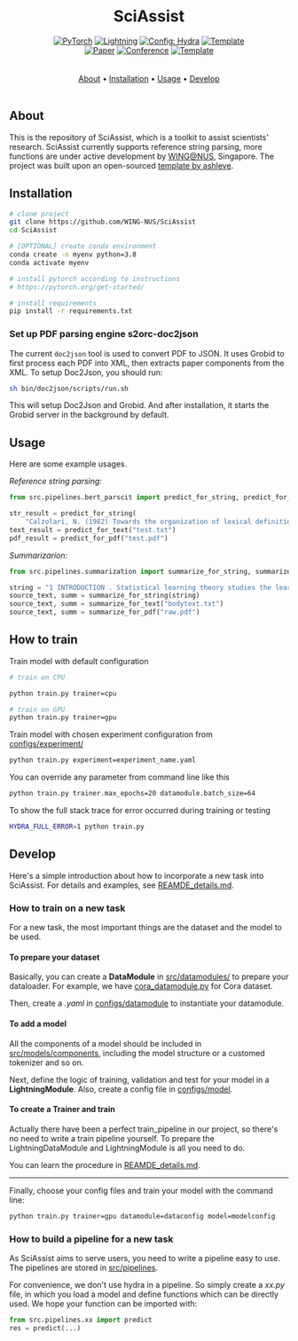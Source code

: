 

<div align="center">
   
# SciAssist
<a href="https://pytorch.org/get-started/locally/"><img alt="PyTorch" src="https://img.shields.io/badge/PyTorch-ee4c2c?logo=pytorch&logoColor=white"></a>
<a href="https://pytorchlightning.ai/"><img alt="Lightning" src="https://img.shields.io/badge/-Lightning-792ee5?logo=pytorchlightning&logoColor=white"></a>
<a href="https://hydra.cc/"><img alt="Config: Hydra" src="https://img.shields.io/badge/Config-Hydra-89b8cd"></a>
<a href="https://github.com/ashleve/lightning-hydra-template"><img alt="Template" src="https://img.shields.io/badge/-Lightning--Hydra--Template-017F2F?style=flat&logo=github&labelColor=gray"></a><br>
[![Paper](http://img.shields.io/badge/paper-arxiv.1001.2234-B31B1B.svg)](https://www.nature.com/articles/nature14539)
[![Conference](http://img.shields.io/badge/AnyConference-year-4b44ce.svg)](https://papers.nips.cc/paper/2020)
<a href="https://github.com/ashleve/lightning-hydra-template"><img alt="Template" src="https://img.shields.io/badge/-Lightning--Hydra--Template-017F2F?style=flat&logo=github&labelColor=gray"></a><br>
  <br> <br>
  <a href="#about">About</a> •
  <a href="#installation">Installation</a> •
  <a href="#usage">Usage</a> •
  <a href="#develop">Develop</a> 
  <br> <br>
</div>

## About

This is the repository of SciAssist, which is a toolkit to assist scientists' research. SciAssist currently supports reference string parsing, more functions are under active development by [WING@NUS](https://wing.comp.nus.edu.sg/), Singapore. The project was built upon an open-sourced [template by ashleve](https://github.com/ashleve/lightning-hydra-template).

## Installation

```bash
# clone project
git clone https://github.com/WING-NUS/SciAssist
cd SciAssist

# [OPTIONAL] create conda environment
conda create -n myenv python=3.8
conda activate myenv

# install pytorch according to instructions
# https://pytorch.org/get-started/

# install requirements
pip install -r requirements.txt
```

### Set up PDF parsing engine s2orc-doc2json
The current `doc2json` tool is used to convert PDF to JSON. It uses Grobid to first process each PDF into XML, then extracts paper components from the XML.
To setup Doc2Json, you should run:
```bash
sh bin/doc2json/scripts/run.sh
```
This will setup Doc2Json and Grobid. And after installation, it starts the Grobid server in the background by default.



## Usage

Here are some example usages.

_Reference string parsing:_
```python
from src.pipelines.bert_parscit import predict_for_string, predict_for_text, predict_for_pdf

str_result = predict_for_string(
    "Calzolari, N. (1982) Towards the organization of lexical definitions on a database structure. In E. Hajicova (Ed.), COLING '82 Abstracts, Charles University, Prague, pp.61-64.")
text_result = predict_for_text("test.txt")
pdf_result = predict_for_pdf("test.pdf")
```
_Summarizarion:_
```python
from src.pipelines.summarization import summarize_for_string, summarize_for_text, summarize_for_pdf

string = "1 INTRODUCTION . Statistical learning theory studies the learning properties of machine learning algorithms , and more fundamentally , the conditions under which learning from finite data is possible . In this context , classical learning theory focuses on the size of the hypothesis space in terms of different complexity measures , such as combinatorial dimensions , covering numbers and Rademacher/Gaussian complexities ( Shalev-Shwartz & Ben-David , 2014 ; Boucheron et al. , 2005 ) . Another more recent approach is based on defining suitable notions of stability with respect to perturbation of the data ( Bousquet & Elisseeff , 2001 ; Kutin & Niyogi , 2002 ) . In this view , the continuity of the process that maps data to estimators is crucial , rather than the complexity of the hypothesis space . Different notions of stability can be considered , depending on the data perturbation and metric considered ( Kutin & Niyogi , 2002 ) . Interestingly , the stability and complexity approaches to characterizing the learnability of problems are not at odds with each other , and can be shown to be equivalent as shown in Poggio et al . ( 2004 ) and Shalev-Shwartz et al . ( 2010 ) . In modern machine learning overparameterized models , with a larger number of parameters than the size of the training data , have become common . The ability of these models to generalize is well explained by classical statistical learning theory as long as some form of regularization is used in the training process ( Bühlmann & Van De Geer , 2011 ; Steinwart & Christmann , 2008 ) . However , it was recently shown - first for deep networks ( Zhang et al. , 2017 ) , and more recently for kernel methods ( Belkin et al. , 2019 ) - that learning is possible in the absence of regularization , i.e. , when perfectly fitting/interpolating the data . Much recent work in statistical learning theory has tried to find theoretical ground for this empirical finding . Since learning using models that interpolate is not exclusive to deep neural networks , we study generalization in the presence of interpolation in the case of kernel methods . We study both linear and kernel least squares problems in this paper . Our Contributions : • We characterize the generalization properties of interpolating solutions for linear and kernel least squares problems using a stability approach . While the ( uniform ) stability properties of regularized kernel methods are well known ( Bousquet & Elisseeff , 2001 ) , we study interpolating solutions of the unregularized ( `` ridgeless '' ) regression problems . • We obtain an upper bound on the stability of interpolating solutions , and show that this upper bound is minimized by the minimum norm interpolating solution . This also means that among all interpolating solutions , the minimum norm solution has the best test error . In particular , the same conclusion is also true for gradient descent , since it converges to the minimum norm solution in the setting we consider , see e.g . Rosasco & Villa ( 2015 ) . • Our stability bounds show that the average stability of the minimum norm solution is controlled by the condition number of the empirical kernel matrix . It is well known that the numerical stability of the least squares solution is governed by the condition number of the associated kernel matrix ( see the discussion of why overparametrization is “ good ” in Poggio et al . ( 2019 ) ) . Our results show that the condition number also controls stability ( and hence , test error ) in a statistical sense . Organization : In section 2 , we introduce basic ideas in statistical learning and empirical risk minimization , as well as the notation used in the rest of the paper . In section 3 , we briefly recall some definitions of stability . In section 4 , we study the stability of interpolating solutions to kernel least squares and show that the minimum norm solutions minimize an upper bound on the stability . In section 5 we discuss our results in the context of recent work on high dimensional regression . We conclude in section 6 . 2 STATISTICAL LEARNING AND EMPIRICAL RISK MINIMIZATION . We begin by recalling the basic ideas in statistical learning theory . In this setting , X is the space of features , Y is the space of targets or labels , and there is an unknown probability distribution µ on the product space Z = X × Y . In the following , we consider X = Rd and Y = R. The distribution µ is fixed but unknown , and we are given a training set S consisting of n samples ( thus |S| = n ) drawn i.i.d . from the probability distribution on Zn , S = ( zi ) ni=1 = ( xi , yi ) n i=1 . Intuitively , the goal of supervised learning is to use the training set S to “ learn ” a function fS that evaluated at a new value xnew should predict the associated value of ynew , i.e . ynew ≈ fS ( xnew ) . The loss is a function V : F × Z → [ 0 , ∞ ) , where F is the space of measurable functions from X to Y , that measures how well a function performs on a data point . We define a hypothesis space H ⊆ F where algorithms search for solutions . With the above notation , the expected risk of f is defined as I [ f ] = EzV ( f , z ) which is the expected loss on a new sample drawn according to the data distribution µ . In this setting , statistical learning can be seen as the problem of finding an approximate minimizer of the expected risk given a training set S. A classical approach to derive an approximate solution is empirical risk minimization ( ERM ) where we minimize the empirical risk IS [ f ] = 1 n ∑n i=1 V ( f , zi ) . A natural error measure for our ERM solution fS is the expected excess risk ES [ I [ fS ] −minf∈H I [ f ] ] . Another common error measure is the expected generalization error/gap given by ES [ I [ fS ] − IS [ fS ] ] . These two error measures are closely related since , the expected excess risk is easily bounded by the expected generalization error ( see Lemma 5 ) . 2.1 KERNEL LEAST SQUARES AND MINIMUM NORM SOLUTION . The focus in this paper is on the kernel least squares problem . We assume the loss function V is the square loss , that is , V ( f , z ) = ( y − f ( x ) ) 2 . The hypothesis space is assumed to be a reproducing kernel Hilbert space , defined by a positive definite kernel K : X ×X → R or an associated feature map Φ : X → H , such that K ( x , x′ ) = 〈Φ ( x ) , Φ ( x′ ) 〉H for all x , x′ ∈ X , where 〈· , ·〉H is the inner product in H. In this setting , functions are linearly parameterized , that is there exists w ∈ H such that f ( x ) = 〈w , Φ ( x ) 〉H for all x ∈ X . The ERM problem typically has multiple solutions , one of which is the minimum norm solution : f†S = arg min f∈M ‖f‖H , M = arg min f∈H 1 n n∑ i=1 ( f ( xi ) − yi ) 2 . ( 1 ) Here ‖·‖H is the norm onH induced by the inner product . The minimum norm solution can be shown to be unique and satisfy a representer theorem , that is for all x ∈ X : f†S ( x ) = n∑ i=1 K ( x , xi ) cS [ i ] , cS = K †y ( 2 ) where cS = ( cS [ 1 ] , . . . , cS [ n ] ) , y = ( y1 . . . yn ) ∈ Rn , K is the n by n matrix with entries Kij = K ( xi , xj ) , i , j = 1 , . . . , n , and K† is the Moore-Penrose pseudoinverse of K. If we assume n ≤ d and that we have n linearly independent data features , that is the rank of X is n , then it is possible to show that for many kernels one can replace K† by K−1 ( see Remark 2 ) . Note that invertibility is necessary and sufficient for interpolation . That is , if K is invertible , f†S ( xi ) = yi for all i = 1 , . . . , n , in which case the training error in ( 1 ) is zero . Remark 1 ( Pseudoinverse for underdetermined linear systems ) A simple yet relevant example are linear functions f ( x ) = w > x , that correspond toH = Rd and Φ the identity map . If the rank of X ∈ Rd×n is n , then any interpolating solution wS satisfies w > S xi = yi for all i = 1 , . . . , n , and the minimum norm solution , also called Moore-Penrose solution , is given by ( w†S ) > = y > X† where the pseudoinverse X† takes the form X† = X > ( XX > ) −1 . Remark 2 ( Invertibility of translation invariant kernels ) Translation invariant kernels are a family of kernel functions given by K ( x1 , x2 ) = k ( x1 − x2 ) where k is an even function on Rd . Translation invariant kernels are Mercer kernels ( positive semidefinite ) if the Fourier transform of k ( · ) is non-negative . For Radial Basis Function kernels ( K ( x1 , x2 ) = k ( ||x1 − x2|| ) ) we have the additional property due to Theorem 2.3 of Micchelli ( 1986 ) that for distinct points x1 , x2 , . . . , xn ∈ Rd the kernel matrix K is non-singular and thus invertible . The above discussion is directly related to regularization approaches . Remark 3 ( Stability and Tikhonov regularization ) Tikhonov regularization is used to prevent potential unstable behaviors . In the above setting , it corresponds to replacing Problem ( 1 ) by minf∈H 1 n ∑n i=1 ( f ( xi ) − yi ) 2 + λ ‖f‖ 2 H where the corresponding unique solution is given by fλS ( x ) = ∑n i=1K ( x , xi ) c [ i ] , c = ( K + λIn ) −1y . In contrast to ERM solutions , the above approach prevents interpolation . The properties of the corresponding estimator are well known . In this paper , we complement these results focusing on the case λ→ 0 . Finally , we end by recalling the connection between minimum norm and the gradient descent . Remark 4 ( Minimum norm and gradient descent ) In our setting , it is well known that both batch and stochastic gradient iterations converge exactly to the minimum norm solution when multiple solutions exist , see e.g . Rosasco & Villa ( 2015 ) . Thus , a study of the properties of the minimum norm solution explains the properties of the solution to which gradient descent converges . In particular , when ERM has multiple interpolating solutions , gradient descent converges to a solution that minimizes a bound on stability , as we show in this paper ."
source_text, summ = summarize_for_string(string) 
source_text, summ = summarize_for_text("bodytext.txt")
source_text, summ = summarize_for_pdf("raw.pdf")

```

## How to train

Train model with default configuration

```bash
# train on CPU

python train.py trainer=cpu

# train on GPU
python train.py trainer=gpu 

```

Train model with chosen experiment configuration from [configs/experiment/](configs/experiment/)

```bash
python train.py experiment=experiment_name.yaml
```

You can override any parameter from command line like this

```bash
python train.py trainer.max_epochs=20 datamodule.batch_size=64
```

To show the full stack trace for error occurred during training or testing

```bash
HYDRA_FULL_ERROR=1 python train.py
```

## Develop
Here's a simple introduction about how to incorporate a new task into SciAssist.
For details and examples, see [REAMDE_details.md](README_details.md).
### How to train on a new task
For a new task, the most important things are the dataset and the model to be used.
#### To prepare your dataset
Basically, you can create a **DataModule** in [src/datamodules/](src/datamodules/) to prepare your dataloader.
For example, we have [cora_datamodule.py](src/datamodules/cora_datamodule.py) for Cora dataset. 

Then, create a _.yaml_ in [configs/datamodule](configs/datamodule) to instantiate your datamodule. 


#### To add a model
All the components of a model should be included in [src/models/components](src/models/components), including the model structure or a customed tokenizer and so on. 

Next, define the logic of training, validation and test for your model in a **LightningModule**.
Also, create a config file in [configs/model](configs/model).

#### To create a Trainer and train
Actually there have been a perfect train_pipeline in our project, so there's no need to write a train pipeline yourself. 
To prepare the LightningDataModule and LightningModule is all you need to do. 

You can learn the procedure in [REAMDE_details.md](README_details.md).

___
Finally, choose your config files and train your model with the command line:
```bash
python train.py trainer=gpu datamodule=dataconfig model=modelconfig
```
### How to build a pipeline for a new task
As SciAssist aims to serve users, you need to write a pipeline easy to use.
The pipelines are stored in [src/pipelines](src/pipelines). 

For convenience, we don't use hydra in a pipeline. 
So simply create a _xx.py_ file, in which you load a model and define functions which can be directly used.
We hope your function can be imported with:
```python
from src.pipelines.xx import predict
res = predict(...)
```

